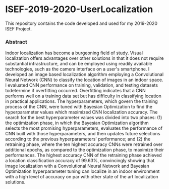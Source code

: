 # ISEF-2019-2020-UserLocalization

This repository contains the code developed and used for my 2019-2020 ISEF Project.


### Abstract
Indoor localization has become a burgeoning field of study. Visual localization offers advantages over other solutions in that it does not require substantial infrastructure, and can be employed using readily available technologies, such as the camera interface on a user's smartphone. I developed an image based localization algorithm employing a Convolutional Neural Network (CNN) to classify the location of images in an indoor space. I evaluated CNN performance on training, validation, and testing datasets todetermine if overfitting occurred. Overfitting indicates that a CNN performs well on a training data set but has difficulty in classifying location in practical applications. The hyperparameters, which govern the training process of the CNN, were tuned with Bayesian Optimization to find the hyperparameter values which maximized CNN localization accuracy. The search for the best hyperparameter values was divided into two phases: (1) the optimization phase, in which the Bayesian Optimization algorithm selects the most promising hyperparameters, evaluates the performance of CNN built with those hyperparameters, and then updates future selections according to the previous hyperparameters' performance; and (2) the retraining phase, where the ten highest accuracy CNNs were retrained over additional epochs, as compared to the optimization phase, to maximize their performances. The highest accuracy CNN of the retraining phase achieved a location classification accuracy of 99.63%, convincingly showing that image localization with a Convolutional Neural Network and Bayesian Optimization hyperparameter tuning can localize in an indoor environment with a high level of accuracy on par with other state of the art localization solutions.
